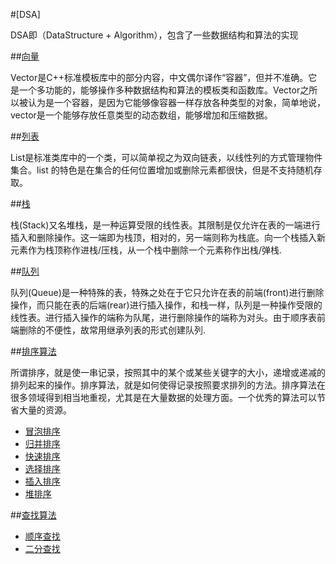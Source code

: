 #[DSA]

DSA即（DataStructure + Algorithm），包含了一些数据结构和算法的实现

##[向量](./vector)

Vector是C++标准模板库中的部分内容，中文偶尔译作“容器”，但并不准确。它是一个多功能的，能够操作多种数据结构和算法的模板类和函数库。Vector之所以被认为是一个容器，是因为它能够像容器一样存放各种类型的对象，简单地说，vector是一个能够存放任意类型的动态数组，能够增加和压缩数据。

##[列表](./list)

List是标准类库中的一个类，可以简单视之为双向链表，以线性列的方式管理物件集合。list 的特色是在集合的任何位置增加或删除元素都很快，但是不支持随机存取。

##[栈](./stack)

栈(Stack)又名堆栈，是一种运算受限的线性表。其限制是仅允许在表的一端进行插入和删除操作。这一端即为栈顶，相对的，另一端则称为栈底。向一个栈插入新元素作为栈顶称作进栈/压栈，从一个栈中删除一个元素称作出栈/弹栈.

##[队列](./quque)

队列(Queue)是一种特殊的表，特殊之处在于它只允许在表的前端(front)进行删除操作，而只能在表的后端(rear)进行插入操作，和栈一样，队列是一种操作受限的线性表。进行插入操作的端称为队尾，进行删除操作的端称为对头。由于顺序表前端删除的不便性，故常用继承列表的形式创建队列.

##[排序算法](./sort)

所谓排序，就是使一串记录，按照其中的某个或某些关键字的大小，递增或递减的排列起来的操作。排序算法，就是如何使得记录按照要求排列的方法。排序算法在很多领域得到相当地重视，尤其是在大量数据的处理方面。一个优秀的算法可以节省大量的资源。

- [冒泡排序](./sort/bubble_sort.h)
- [归并排序](./sort/merge_sort.h)
- [快速排序](./sort/quick_sort.h)
- [选择排序](./sort/selection_sort.h)
- [插入排序](./sort/insert_sort.h)
- [堆排序](./sort/heap_sort.h)

##[查找算法](./search)

- [顺序查找](./search/order_search.h)
- [二分查找](./search/bin_search.h)
